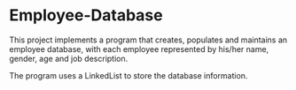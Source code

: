 # Employee-Database

This project implements a program that creates, populates and maintains an 
employee database, with each employee represented by his/her name, gender, 
age and job description.

The program uses a LinkedList to store the database information.
